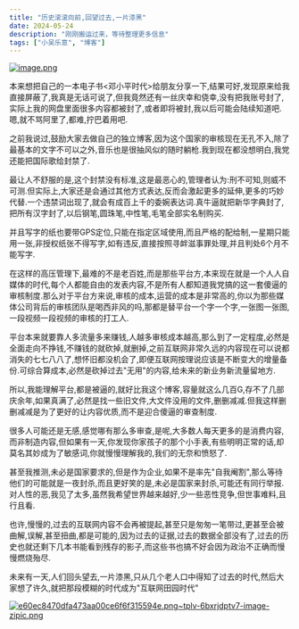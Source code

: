 ```yaml
---
title: "历史滚滚向前,回望过去,一片漆黑"
date: 2024-05-24
description: "刚刚搬运过来，等待整理更多信息"
tags: ["小吴乐意", "博客"]
---
```


<p><a href="/content/uploadfile/202405/d2b51716536523.png" target="_blank" rel="noopener"><img src="/content/uploadfile/202405/d2b51716536523.png" alt="image.png"></a></p>
<p>本来想把自己的一本电子书&lt;邓小平时代&gt;给朋友分享一下,结果可好,发现原来给我直接屏蔽了,我真是无话可说了,但我竟然还有一丝庆幸和侥幸,没有把我账号封了,实际上我的网盘里面很多内容都被封了,或者即将被封,我以后可能会陆续知道吧.嗯,就不骂阿里了,都难,拧巴着用吧.</p>
<p>之前我说过,鼓励大家去做自己的独立博客,因为这个国家的审核现在无孔不入,除了最基本的文字不可以之外,音乐也是很抽风似的随时躺枪.我到现在都没想明白,我党还能把国际歌给封禁了.</p>
<p>最让人不舒服的是,这个封禁没有标准,这是最恶心的,管理者认为:刑不可知,则威不可测.但实际上,大家还是会通过其他方式表达,反而会激起更多的延伸,更多的巧妙代替.一个违禁词出现了,就会有成百上千的委婉表达词.真牛逼就把新华字典封了,把所有汉字封了,以后钢笔,圆珠笔,中性笔,毛笔全部实名制购买.</p>
<p>并且写字的纸也要带GPS定位,只能在指定区域使用,而且严格的配给制,一星期只能用一张,非授权纸张不得写字,如有违反,直接按照寻衅滋事罪处理,并且判处6个月不能写字.</p>
<p>在这样的高压管理下,最难的不是老百姓,而是那些平台方,本来现在就是一个人人自媒体的时代,每个人都能自由的发表内容,不是所有人都知道我党搞的这一套傻逼的审核制度.那么对于平台方来说,审核的成本,运营的成本是非常高的,你以为那些媒体公司背后的审核团队是喝西非风的吗,那都是替平台一个字一个字,一张图一张图,一段视频一段视频的审核的打工人.</p>
<p>平台本来就要靠人多流量多来赚钱,人越多审核成本越高,那么到了一定程度,必然是全面走向不挣钱,不赚钱的就砍掉,就删掉,之前互联网非常久远的内容现在可以说都消失的七七八八了,想怀旧都没机会了,即便互联网按理说应该是不断变大的增量备份.可综合算成本,必然是砍掉过去"无用"的内容,给未来的新业务新流量留地方.</p>
<p>所以,我能理解平台,都是被逼的,就好比我这个博客,容量就这么几百G,存不了几部庆余年,如果真满了,必然是找一些旧文件,大文件没用的文件,删删减减.但我这样删删减减是为了更好的让内容优质,而不是迎合傻逼的审查制度.</p>
<p>很多人可能还是无感,感觉哪有那么多审查,是呢,大多数人每天更多的是消费内容,而非制造内容,但如果有一天,你发现你家孩子的那个小手表,有些明明正常的话,却莫名其妙成为了敏感词,你就慢慢理解我的,我们的无奈和愤怒了.</p>
<p>甚至我推测,未必是国家要求的,但是作为企业,如果不是率先"自我阉割",那么等待他们的可能就是一夜封杀,而且更好笑的是,未必是国家来封杀,可能还有同行举报.对人性的恶,我见了太多,虽然我希望世界越来越好,少一些恶性竞争,但世事难料,且行且看.</p>
<p>也许,慢慢的,过去的互联网内容不会再被提起,甚至只是匆匆一笔带过,更甚至会被曲解,误解,甚至扭曲,都是可能的,因为过去的证据,过去的数据全部没有了,过去的历史也就还剩下几本书能看到残存的影子,而这些书也搞不好会因为政治不正确而慢慢燃烧殆尽.</p>
<p>未来有一天,人们回头望去,一片漆黑,只从几个老人口中得知了过去的时代,然后大家想了许久,就把那段模糊的时代成为"互联网田园时代"</p>
<p><a href="/content/uploadfile/202405/a7021716538563.png" target="_blank" rel="noopener"><img src="/content/uploadfile/202405/a7021716538563.png" alt="e60ec8470dfa473aa00ce6f6f315594e.png~tplv-6bxrjdptv7-image-zipic.png"></a></p>
<p>&nbsp;</p>
